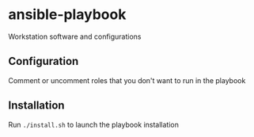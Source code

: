 # ansible-playbook
Workstation software and configurations

## Configuration
Comment or uncomment roles that you don't want to run in the playbook

## Installation
Run ```./install.sh``` to launch the playbook installation
